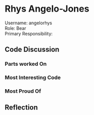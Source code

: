 # Rhys Angelo-Jones
Username: angelorhys  
Role: Bear  
Primary Responsibility:  


## Code Discussion
### Parts worked On

### Most Interesting Code

### Most Proud Of


## Reflection

